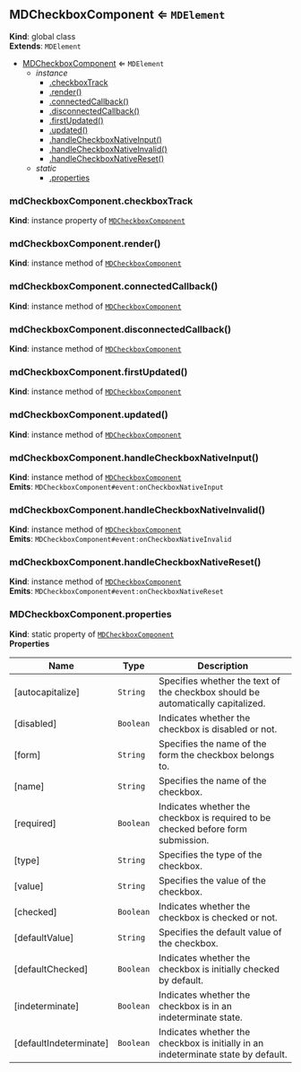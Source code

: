 <a name="MDCheckboxComponent"></a>

## MDCheckboxComponent ⇐ <code>MDElement</code>
**Kind**: global class  
**Extends**: <code>MDElement</code>  

* [MDCheckboxComponent](#MDCheckboxComponent) ⇐ <code>MDElement</code>
    * _instance_
        * [.checkboxTrack](#MDCheckboxComponent+checkboxTrack)
        * [.render()](#MDCheckboxComponent+render)
        * [.connectedCallback()](#MDCheckboxComponent+connectedCallback)
        * [.disconnectedCallback()](#MDCheckboxComponent+disconnectedCallback)
        * [.firstUpdated()](#MDCheckboxComponent+firstUpdated)
        * [.updated()](#MDCheckboxComponent+updated)
        * [.handleCheckboxNativeInput()](#MDCheckboxComponent+handleCheckboxNativeInput)
        * [.handleCheckboxNativeInvalid()](#MDCheckboxComponent+handleCheckboxNativeInvalid)
        * [.handleCheckboxNativeReset()](#MDCheckboxComponent+handleCheckboxNativeReset)
    * _static_
        * [.properties](#MDCheckboxComponent.properties)

<a name="MDCheckboxComponent+checkboxTrack"></a>

### mdCheckboxComponent.checkboxTrack
**Kind**: instance property of [<code>MDCheckboxComponent</code>](#MDCheckboxComponent)  
<a name="MDCheckboxComponent+render"></a>

### mdCheckboxComponent.render()
**Kind**: instance method of [<code>MDCheckboxComponent</code>](#MDCheckboxComponent)  
<a name="MDCheckboxComponent+connectedCallback"></a>

### mdCheckboxComponent.connectedCallback()
**Kind**: instance method of [<code>MDCheckboxComponent</code>](#MDCheckboxComponent)  
<a name="MDCheckboxComponent+disconnectedCallback"></a>

### mdCheckboxComponent.disconnectedCallback()
**Kind**: instance method of [<code>MDCheckboxComponent</code>](#MDCheckboxComponent)  
<a name="MDCheckboxComponent+firstUpdated"></a>

### mdCheckboxComponent.firstUpdated()
**Kind**: instance method of [<code>MDCheckboxComponent</code>](#MDCheckboxComponent)  
<a name="MDCheckboxComponent+updated"></a>

### mdCheckboxComponent.updated()
**Kind**: instance method of [<code>MDCheckboxComponent</code>](#MDCheckboxComponent)  
<a name="MDCheckboxComponent+handleCheckboxNativeInput"></a>

### mdCheckboxComponent.handleCheckboxNativeInput()
**Kind**: instance method of [<code>MDCheckboxComponent</code>](#MDCheckboxComponent)  
**Emits**: <code>MDCheckboxComponent#event:onCheckboxNativeInput</code>  
<a name="MDCheckboxComponent+handleCheckboxNativeInvalid"></a>

### mdCheckboxComponent.handleCheckboxNativeInvalid()
**Kind**: instance method of [<code>MDCheckboxComponent</code>](#MDCheckboxComponent)  
**Emits**: <code>MDCheckboxComponent#event:onCheckboxNativeInvalid</code>  
<a name="MDCheckboxComponent+handleCheckboxNativeReset"></a>

### mdCheckboxComponent.handleCheckboxNativeReset()
**Kind**: instance method of [<code>MDCheckboxComponent</code>](#MDCheckboxComponent)  
**Emits**: <code>MDCheckboxComponent#event:onCheckboxNativeReset</code>  
<a name="MDCheckboxComponent.properties"></a>

### MDCheckboxComponent.properties
**Kind**: static property of [<code>MDCheckboxComponent</code>](#MDCheckboxComponent)  
**Properties**

| Name | Type | Description |
| --- | --- | --- |
| [autocapitalize] | <code>String</code> | Specifies whether the text of the checkbox should be automatically capitalized. |
| [disabled] | <code>Boolean</code> | Indicates whether the checkbox is disabled or not. |
| [form] | <code>String</code> | Specifies the name of the form the checkbox belongs to. |
| [name] | <code>String</code> | Specifies the name of the checkbox. |
| [required] | <code>Boolean</code> | Indicates whether the checkbox is required to be checked before form submission. |
| [type] | <code>String</code> | Specifies the type of the checkbox. |
| [value] | <code>String</code> | Specifies the value of the checkbox. |
| [checked] | <code>Boolean</code> | Indicates whether the checkbox is checked or not. |
| [defaultValue] | <code>String</code> | Specifies the default value of the checkbox. |
| [defaultChecked] | <code>Boolean</code> | Indicates whether the checkbox is initially checked by default. |
| [indeterminate] | <code>Boolean</code> | Indicates whether the checkbox is in an indeterminate state. |
| [defaultIndeterminate] | <code>Boolean</code> | Indicates whether the checkbox is initially in an indeterminate state by default. |

